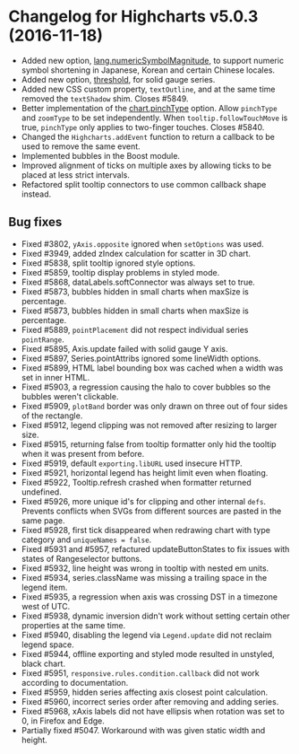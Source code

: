 # Changelog for Highcharts v5.0.3 (2016-11-18)
        
- Added new option, [lang.numericSymbolMagnitude](http://api.highcharts.com/highcharts/lang.numericSymbolMagnitude), to support numeric symbol shortening in Japanese, Korean and certain Chinese locales.
- Added new option, [threshold](http://api.highcharts.com/highcharts/plotOptions.solidgauge.threshold), for solid gauge series.
- Added new CSS custom property, `textOutline`, and at the same time removed the `textShadow` shim. Closes #5849.
- Better implementation of the [chart.pinchType](https://api.highcharts.com/highcharts/chart.pinchType) option. Allow `pinchType` and `zoomType` to be set independently. When `tooltip.followTouchMove` is true, `pinchType` only applies to two-finger touches. Closes #5840.
- Changed the `Highcharts.addEvent` function to return a callback to be used to remove the same event.
- Implemented bubbles in the Boost module.
- Improved alignment of ticks on multiple axes by allowing ticks to be placed at less strict intervals.
- Refactored split tooltip connectors to use common callback shape instead.

## Bug fixes
- Fixed #3802, `yAxis.opposite` ignored when `setOptions` was used.
- Fixed #3949, added zIndex calculation for scatter in 3D chart.
- Fixed #5838, split tooltip ignored style options.
- Fixed #5859, tooltip display problems in styled mode.
- Fixed #5868, dataLabels.softConnector was always set to true.
- Fixed #5873, bubbles hidden in small charts when maxSize is percentage.
- Fixed #5873, bubbles hidden in small charts when maxSize is percentage.
- Fixed #5889, `pointPlacement` did not respect individual series `pointRange`.
- Fixed #5895, Axis.update failed with solid gauge Y axis.
- Fixed #5897, Series.pointAttribs ignored some lineWidth options.
- Fixed #5899, HTML label bounding box was cached when a width was set in inner HTML.
- Fixed #5903, a regression causing the halo to cover bubbles so the bubbles weren't clickable.
- Fixed #5909, `plotBand` border was only drawn on three out of four sides of the rectangle.
- Fixed #5912, legend clipping was not removed after resizing to larger size.
- Fixed #5915, returning false from tooltip formatter only hid the tooltip when it was present from before.
- Fixed #5919, default `exporting.libURL` used insecure HTTP.
- Fixed #5921, horizontal legend has height limit even when floating.
- Fixed #5922, Tooltip.refresh crashed when formatter returned undefined.
- Fixed #5926, more unique id's for clipping and other internal `defs`. Prevents conflicts when SVGs from different sources are pasted in the same page.
- Fixed #5928, first tick disappeared when redrawing chart with type category and `uniqueNames = false`.
- Fixed #5931 and #5957, refactured updateButtonStates to fix issues with states of Rangeselector buttons.
- Fixed #5932, line height was wrong in tooltip with nested em units.
- Fixed #5934, series.className was missing a trailing space in the legend item.
- Fixed #5935, a regression when axis was crossing DST in a timezone west of UTC.
- Fixed #5938, dynamic inversion didn't work without setting certain other properties at the same time.
- Fixed #5940, disabling the legend via `Legend.update` did not reclaim legend space.
- Fixed #5944, offline exporting and styled mode resulted in unstyled, black chart.
- Fixed #5951, `responsive.rules.condition.callback` did not work according to documentation.
- Fixed #5959, hidden series affecting axis closest point calculation.
- Fixed #5960, incorrect series order after removing and adding series.
- Fixed #5968, xAxis labels did not have ellipsis when rotation was set to 0, in Firefox and Edge.
- Partially fixed #5047. Workaround with was given static width and height.